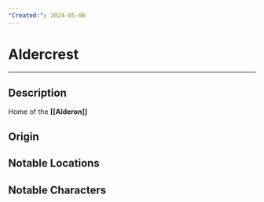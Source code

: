 ```yaml
---
"Created:": 2024-05-06
---
```

# Aldercrest
---
## Description

Home of the **[[Alderon]]** 


## Origin





## Notable Locations





## Notable Characters

